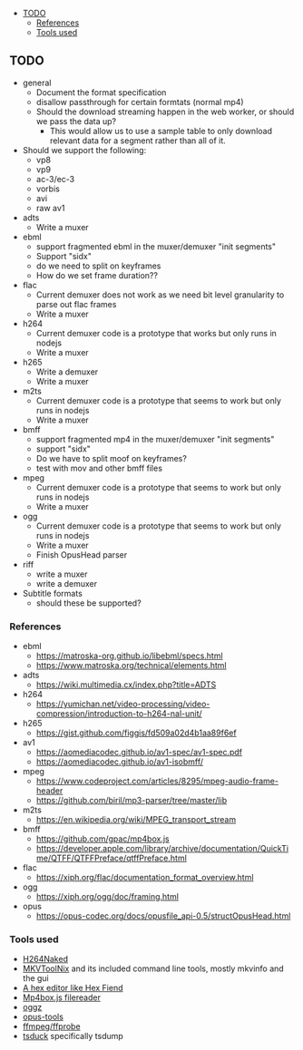 <!-- START doctoc generated TOC please keep comment here to allow auto update -->
<!-- DON'T EDIT THIS SECTION, INSTEAD RE-RUN doctoc TO UPDATE -->


- [TODO](#todo)
  - [References](#references)
  - [Tools used](#tools-used)

<!-- END doctoc generated TOC please keep comment here to allow auto update -->

## TODO
* general
  * Document the format specification
  * disallow passthrough for certain formtats (normal mp4)
  * Should the download streaming happen in the web worker, or should we pass the data up?
    * This would allow us to use a sample table to only download relevant data for a segment rather than all of it.
* Should we support the following:
  * vp8
  * vp9
  * ac-3/ec-3
  * vorbis
  * avi
  * raw av1
* adts
  * Write a muxer
* ebml
  * support fragmented ebml in the muxer/demuxer "init segments"
  * Support "sidx"
  * do we need to split on keyframes
  * How do we set frame duration??
* flac
  * Current demuxer does not work as we need bit level granularity to parse out flac frames
  * Write a muxer
* h264
  * Current demuxer code is a prototype that works but only runs in nodejs
  * Write a muxer
* h265
  * Write a demuxer
  * Write a muxer
* m2ts
  * Current demuxer code is a prototype that seems to work but only runs in nodejs
  * Write a muxer
* bmff
  * support fragmented mp4 in the muxer/demuxer "init segments"
  * support "sidx"
  * Do we have to split moof on keyframes?
  * test with mov and other bmff files
* mpeg
  * Current demuxer code is a prototype that seems to work but only runs in nodejs
  * Write a muxer
* ogg
  * Current demuxer code is a prototype that seems to work but only runs in nodejs
  * Write a muxer
  * Finish OpusHead parser
* riff
  * write a muxer
  * write a demuxer
* Subtitle formats
  * should these be supported?

### References
* ebml
  * https://matroska-org.github.io/libebml/specs.html
  * https://www.matroska.org/technical/elements.html
* adts
  * https://wiki.multimedia.cx/index.php?title=ADTS
* h264
  * https://yumichan.net/video-processing/video-compression/introduction-to-h264-nal-unit/
* h265
  * https://gist.github.com/figgis/fd509a02d4b1aa89f6ef
* av1
  * https://aomediacodec.github.io/av1-spec/av1-spec.pdf
  * https://aomediacodec.github.io/av1-isobmff/
* mpeg
  * https://www.codeproject.com/articles/8295/mpeg-audio-frame-header
  * https://github.com/biril/mp3-parser/tree/master/lib
* m2ts
  * https://en.wikipedia.org/wiki/MPEG_transport_stream
* bmff
  * https://github.com/gpac/mp4box.js
  * https://developer.apple.com/library/archive/documentation/QuickTime/QTFF/QTFFPreface/qtffPreface.html
* flac
  * https://xiph.org/flac/documentation_format_overview.html
* ogg
  * https://xiph.org/ogg/doc/framing.html
* opus
  * https://opus-codec.org/docs/opusfile_api-0.5/structOpusHead.html

### Tools used
* [H264Naked](https://en.wikipedia.org/wiki/Exponential-Golomb_coding)
* [MKVToolNix](https://mkvtoolnix.download/) and its included command line tools, mostly mkvinfo and the gui
* [A hex editor like Hex Fiend](https://github.com/ridiculousfish/HexFiend)
* [Mp4box.js filereader](https://gpac.github.io/mp4box.js/test/filereader.html)
* [oggz](https://wiki.xiph.org/Oggz)
* [opus-tools](https://opus-codec.org/downloads/)
* [ffmpeg/ffprobe](https://ffmpeg.org/)
* [tsduck](https://tsduck.io/) specifically tsdump
